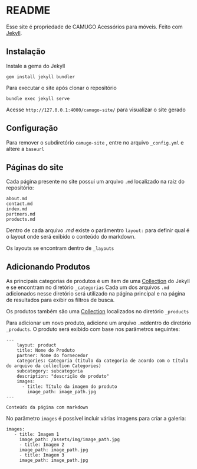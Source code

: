 # README	
Esse site é propriedade de CAMUGO Acessórios para móveis. Feito com [Jekyll](https://jekyllrb.com).

## Instalação
Instale a gema do Jekyll
```
gem install jekyll bundler
```

Para executar o site após clonar o repositório
```
bundle exec jekyll serve
```

Acesse 
`http://127.0.0.1:4000/camugo-site/`  para visualizar o site gerado

## Configuração
Para remover o subdiretório `camugo-site` , entre no arquivo `_config.yml` e altere a `baseurl` 

## Páginas do site
Cada página presente no site possui um arquivo `.md` localizado na raiz do repositório:
```
about.md
contact.md
index.md
partners.md
products.md
```

Dentro de cada arquivo *.md* existe o parâmentro `layout:` para definir qual é o layout onde será exibido o conteúdo do markdown. 

Os layouts se encontram dentro de `_layouts`


## Adicionando Produtos
As principais categorias de produtos é um item de uma [Collection](https://jekyllrb.com/docs/collections/) do Jekyll e  se encontram no diretório `_categorias`
Cada um dos arquivos `.md` adicionados nesse diretório será utilizado na página principal e na página de resultados para exibir os filtros de busca. 

Os produtos também são uma [Collection](https://jekyllrb.com/docs/collections/) localizados no diretório `_products` 

Para adicionar um novo produto, adicione um arquivo `.md`dentro do diretório `_products`. O produto será exibido com base nos parâmetros seguintes:
```
---
    layout: product
    title: Nome do Produto
    partner: Nome do fornecedor
    categories: Categoria (titulo da categoria de acordo com o título do arquivo da collection Categories)      
    subcategory: subcategoria
    description: "descrição do produto"
    images: 
      - title: Título da imagem do produto
        image_path: image_path.jpg
---

Conteúdo da página com markdown

```


No parâmetro `images` é possível incluir várias imagens para criar a galeria:

```
images: 
   - title: Imagem 1
     image_path: /assets/img/image_path.jpg
 	 - title: Imagem 2
     image_path: image_path.jpg
 	 - title: Imagem 3
     image_path: image_path.jpg
```

